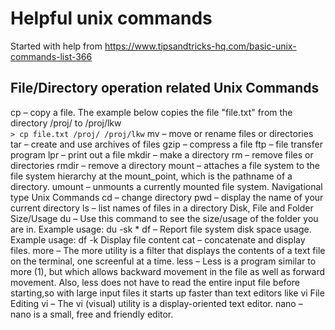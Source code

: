 # Helpful unix commands
Started with help from https://www.tipsandtricks-hq.com/basic-unix-commands-list-366 

## File/Directory operation related Unix Commands
cp – copy a file. 
The example below copies the file "file.txt" from the directory /proj/ to /proj/lkw <br>
```> cp file.txt /proj/ /proj/lkw```
mv – move or rename files or directories
tar – create and use archives of files
gzip – compress a file
ftp – file transfer program
lpr – print out a file
mkdir – make a directory
rm – remove files or directories
rmdir – remove a directory
mount – attaches a file system to the file system hierarchy at the mount_point, which is the pathname of a directory.
umount – unmounts a currently mounted file system.
Navigational type Unix Commands
cd – change directory
pwd – display the name of your current directory
ls – list names of files in a directory
Disk, File and Folder Size/Usage
du – Use this command to see the size/usage of the folder you are in. Example usage: du -sk *
df – Report file system disk space usage. Example usage: df -k
Display file content
cat – concatenate and display files.
more – The more utility is a filter that displays the contents of a text file on the terminal, one screenful at a time.
less – Less is a program similar to  more  (1), but  which  allows backward  movement  in the file as well as forward movement. Also, less does not have  to  read  the  entire  input  file before starting,so with large input files it starts up faster than text editors like vi
File Editing
vi – The vi (visual) utility is a display-oriented text editor.
nano – nano is a small, free and friendly editor.
